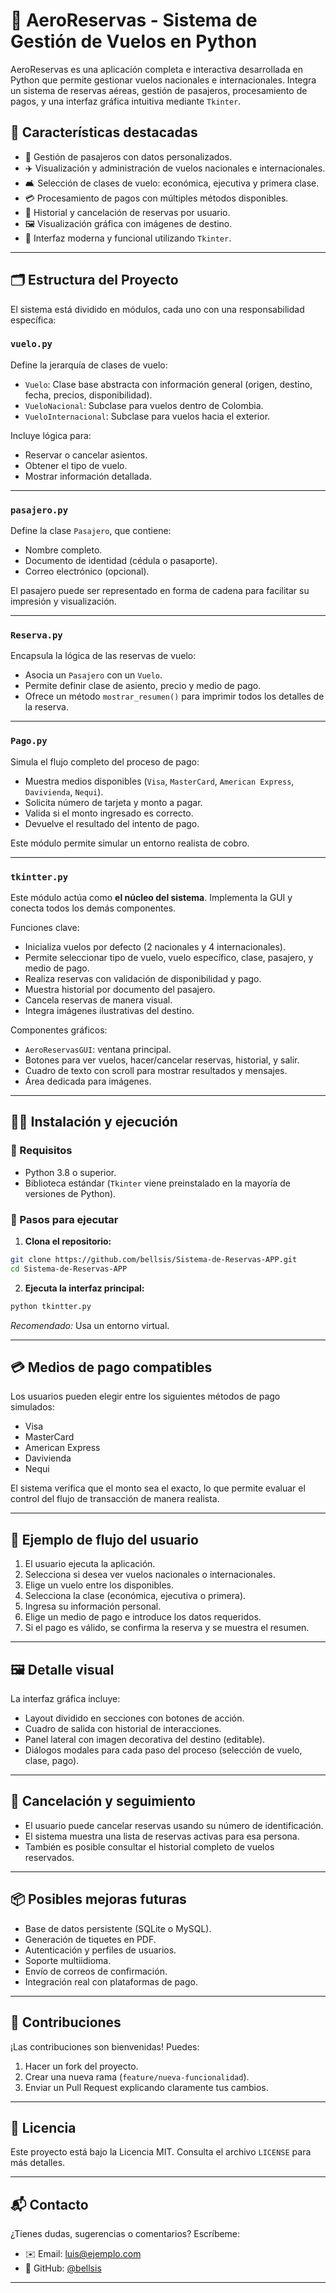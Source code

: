 
# 🛫 AeroReservas - Sistema de Gestión de Vuelos en Python

AeroReservas es una aplicación completa e interactiva desarrollada en Python que permite gestionar vuelos nacionales e internacionales. Integra un sistema de reservas aéreas, gestión de pasajeros, procesamiento de pagos, y una interfaz gráfica intuitiva mediante `Tkinter`.

## 🌟 Características destacadas

- 🧳 Gestión de pasajeros con datos personalizados.
- ✈️ Visualización y administración de vuelos nacionales e internacionales.
- 🛋️ Selección de clases de vuelo: económica, ejecutiva y primera clase.
- 💳 Procesamiento de pagos con múltiples métodos disponibles.
- 📜 Historial y cancelación de reservas por usuario.
- 🖼️ Visualización gráfica con imágenes de destino.
- 🎨 Interfaz moderna y funcional utilizando `Tkinter`.

---

## 🗂️ Estructura del Proyecto

El sistema está dividido en módulos, cada uno con una responsabilidad específica:

### `vuelo.py`
Define la jerarquía de clases de vuelo:

- `Vuelo`: Clase base abstracta con información general (origen, destino, fecha, precios, disponibilidad).
- `VueloNacional`: Subclase para vuelos dentro de Colombia.
- `VueloInternacional`: Subclase para vuelos hacia el exterior.

Incluye lógica para:
- Reservar o cancelar asientos.
- Obtener el tipo de vuelo.
- Mostrar información detallada.

---

### `pasajero.py`
Define la clase `Pasajero`, que contiene:
- Nombre completo.
- Documento de identidad (cédula o pasaporte).
- Correo electrónico (opcional).
  
El pasajero puede ser representado en forma de cadena para facilitar su impresión y visualización.

---

### `Reserva.py`
Encapsula la lógica de las reservas de vuelo:

- Asocia un `Pasajero` con un `Vuelo`.
- Permite definir clase de asiento, precio y medio de pago.
- Ofrece un método `mostrar_resumen()` para imprimir todos los detalles de la reserva.

---

### `Pago.py`
Simula el flujo completo del proceso de pago:

- Muestra medios disponibles (`Visa`, `MasterCard`, `American Express`, `Davivienda`, `Nequi`).
- Solicita número de tarjeta y monto a pagar.
- Valida si el monto ingresado es correcto.
- Devuelve el resultado del intento de pago.

Este módulo permite simular un entorno realista de cobro.

---

### `tkintter.py`
Este módulo actúa como **el núcleo del sistema**. Implementa la GUI y conecta todos los demás componentes.

Funciones clave:
- Inicializa vuelos por defecto (2 nacionales y 4 internacionales).
- Permite seleccionar tipo de vuelo, vuelo específico, clase, pasajero, y medio de pago.
- Realiza reservas con validación de disponibilidad y pago.
- Muestra historial por documento del pasajero.
- Cancela reservas de manera visual.
- Integra imágenes ilustrativas del destino.

Componentes gráficos:
- `AeroReservasGUI`: ventana principal.
- Botones para ver vuelos, hacer/cancelar reservas, historial, y salir.
- Cuadro de texto con scroll para mostrar resultados y mensajes.
- Área dedicada para imágenes.

---

## 🧑‍💻 Instalación y ejecución

### 🔧 Requisitos

- Python 3.8 o superior.
- Biblioteca estándar (`Tkinter` viene preinstalado en la mayoría de versiones de Python).

### 🚀 Pasos para ejecutar

1. **Clona el repositorio:**

```bash
git clone https://github.com/bellsis/Sistema-de-Reservas-APP.git
cd Sistema-de-Reservas-APP
```

2. **Ejecuta la interfaz principal:**

```bash
python tkintter.py
```

*Recomendado:* Usa un entorno virtual.

---

## 💳 Medios de pago compatibles

Los usuarios pueden elegir entre los siguientes métodos de pago simulados:

- Visa
- MasterCard
- American Express
- Davivienda
- Nequi

El sistema verifica que el monto sea el exacto, lo que permite evaluar el control del flujo de transacción de manera realista.

---

## 🧪 Ejemplo de flujo del usuario

1. El usuario ejecuta la aplicación.
2. Selecciona si desea ver vuelos nacionales o internacionales.
3. Elige un vuelo entre los disponibles.
4. Selecciona la clase (económica, ejecutiva o primera).
5. Ingresa su información personal.
6. Elige un medio de pago e introduce los datos requeridos.
7. Si el pago es válido, se confirma la reserva y se muestra el resumen.

---

## 🖼️ Detalle visual

La interfaz gráfica incluye:

- Layout dividido en secciones con botones de acción.
- Cuadro de salida con historial de interacciones.
- Panel lateral con imagen decorativa del destino (editable).
- Diálogos modales para cada paso del proceso (selección de vuelo, clase, pago).

---

## 🔄 Cancelación y seguimiento

- El usuario puede cancelar reservas usando su número de identificación.
- El sistema muestra una lista de reservas activas para esa persona.
- También es posible consultar el historial completo de vuelos reservados.

---

## 📦 Posibles mejoras futuras

- Base de datos persistente (SQLite o MySQL).
- Generación de tiquetes en PDF.
- Autenticación y perfiles de usuarios.
- Soporte multiidioma.
- Envío de correos de confirmación.
- Integración real con plataformas de pago.

---

## 🤝 Contribuciones

¡Las contribuciones son bienvenidas! Puedes:

1. Hacer un fork del proyecto.
2. Crear una nueva rama (`feature/nueva-funcionalidad`).
3. Enviar un Pull Request explicando claramente tus cambios.

---

## 🪪 Licencia

Este proyecto está bajo la Licencia MIT. Consulta el archivo `LICENSE` para más detalles.

---

## 📬 Contacto

¿Tienes dudas, sugerencias o comentarios? Escríbeme:

- ✉️ Email: luis@ejemplo.com
- 🐙 GitHub: [@bellsis](https://github.com/bellsis)

---
